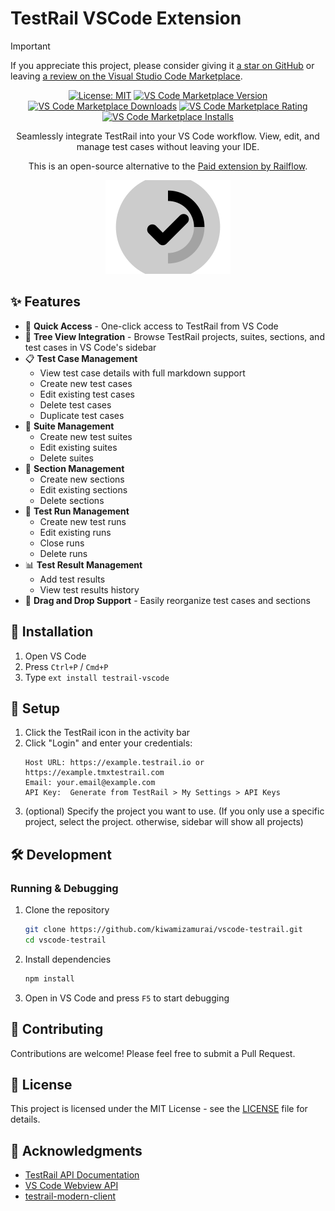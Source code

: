 # TestRail VSCode Extension

> [!IMPORTANT]
> If you appreciate this project, please consider giving it [a star on GitHub](https://github.com/kiwamizamurai/vscode-testrail) or leaving [a review on the Visual Studio Code Marketplace](https://marketplace.visualstudio.com/items?itemName=kiwamizamurai-vscode.testrail-vscode&ssr=false#review-details).

<div align="center">

[![License: MIT](https://img.shields.io/badge/License-MIT-yellow.svg)](https://opensource.org/licenses/MIT)
[![VS Code Marketplace Version](https://img.shields.io/visual-studio-marketplace/v/kiwamizamurai-vscode.testrail-vscode)](https://marketplace.visualstudio.com/items?itemName=kiwamizamurai-vscode.testrail-vscode)
[![VS Code Marketplace Downloads](https://img.shields.io/visual-studio-marketplace/d/kiwamizamurai-vscode.testrail-vscode)](https://marketplace.visualstudio.com/items?itemName=kiwamizamurai-vscode.testrail-vscode)
[![VS Code Marketplace Rating](https://img.shields.io/visual-studio-marketplace/r/kiwamizamurai-vscode.testrail-vscode)](https://marketplace.visualstudio.com/items?itemName=kiwamizamurai-vscode.testrail-vscode)
[![VS Code Marketplace Installs](https://img.shields.io/visual-studio-marketplace/i/kiwamizamurai-vscode.testrail-vscode)](https://marketplace.visualstudio.com/items?itemName=kiwamizamurai-vscode.testrail-vscode)

Seamlessly integrate TestRail into your VS Code workflow. View, edit, and manage test cases without leaving your IDE.

This is an open-source alternative to the [Paid extension by Railflow](https://railflow.io/testrail/vscode-extension).

<img src="resources/logo.png" alt="logo" width="200">

</div>

## ✨ Features

- 🚀 **Quick Access** - One-click access to TestRail from VS Code
- 🌳 **Tree View Integration** - Browse TestRail projects, suites, sections, and test cases in VS Code's sidebar
- 📋 **Test Case Management**
  - View test case details with full markdown support
  - Create new test cases
  - Edit existing test cases
  - Delete test cases
  - Duplicate test cases
- 📁 **Suite Management**
  - Create new test suites
  - Edit existing suites
  - Delete suites
- 📂 **Section Management**
  - Create new sections
  - Edit existing sections
  - Delete sections
- 🏃 **Test Run Management**
  - Create new test runs
  - Edit existing runs
  - Close runs
  - Delete runs
- 📊 **Test Result Management**
  - Add test results
  - View test results history
- 🔄 **Drag and Drop Support** - Easily reorganize test cases and sections

## 🚀 Installation

1. Open VS Code
2. Press `Ctrl+P` / `Cmd+P`
3. Type `ext install testrail-vscode`

## 🔧 Setup

1. Click the TestRail icon in the activity bar
2. Click "Login" and enter your credentials:
   ```
   Host URL: https://example.testrail.io or https://example.tmxtestrail.com
   Email: your.email@example.com
   API Key:  Generate from TestRail > My Settings > API Keys
   ```
3. (optional) Specify the project you want to use. (If you only use a specific project, select the project. otherwise, sidebar will show all projects)

## 🛠️ Development

### Running & Debugging

1. Clone the repository

   ```bash
   git clone https://github.com/kiwamizamurai/vscode-testrail.git
   cd vscode-testrail
   ```

2. Install dependencies

   ```bash
   npm install
   ```

3. Open in VS Code and press `F5` to start debugging

## 🤝 Contributing

Contributions are welcome! Please feel free to submit a Pull Request.

## 📄 License

This project is licensed under the MIT License - see the [LICENSE](LICENSE) file for details.

## 🙏 Acknowledgments

- [TestRail API Documentation](https://support.testrail.com/hc/en-us/articles/7077083596436-Introduction-to-the-TestRail-API)
- [VS Code Webview API](https://code.visualstudio.com/api/extension-guides/webview)
- [testrail-modern-client](https://github.com/kiwamizamurai/testrail-modern-client)
